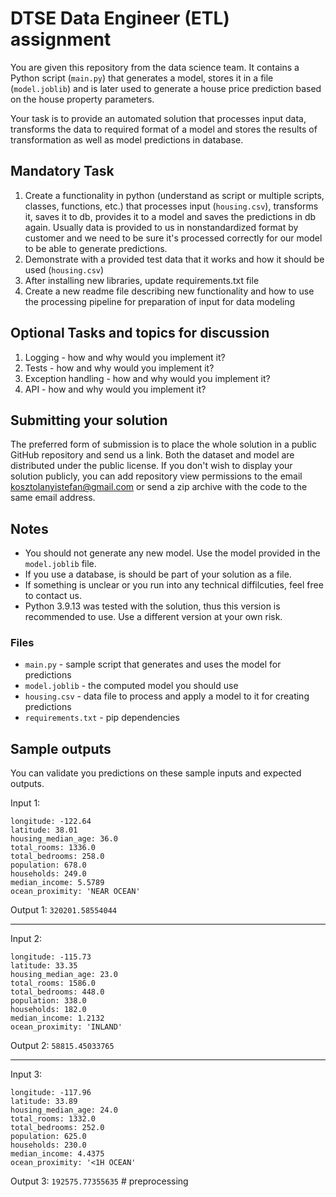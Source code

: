 # DTSE Data Engineer (ETL) assignment

You are given this repository from the data science team. It contains a Python script (`main.py`) that generates a model, stores it in a file (`model.joblib`) and is later used to generate a house price prediction based on the house property parameters.

Your task is to provide an automated solution that processes input data, transforms the data to required format of a model and stores the results of transformation as well as model predictions in database.

## Mandatory Task
1. Create a functionality in python (understand as script or multiple scripts, classes, functions, etc.) that processes input (`housing.csv`), transforms it, saves it to db, provides it to a model and saves the predictions in db again. Usually data is provided to us in nonstandardized format by customer and we need to be sure it's processed correctly for our model to be able to generate predictions.
2. Demonstrate with a provided test data that it works and how it should be used (`housing.csv`)
3. After installing new libraries, update requirements.txt file
4. Create a new readme file describing new functionality and how to use the processing pipeline for preparation of input for data modeling

## Optional Tasks and topics for discussion
1. Logging - how and why would you implement it?
2. Tests - how and why would you implement it?
3. Exception handling - how and why would you implement it?
4. API - how and why would you implement it?

## Submitting your solution
The preferred form of submission is to place the whole solution in a public GitHub repository and send us a link. Both the dataset and model are distributed under the public license. If you don't wish to display your solution publicly, you can add repository view permissions to the email kosztolanyistefan@gmail.com or send a zip archive with the code to the same email address.

## Notes
* You should not generate any new model. Use the model provided in the `model.joblib` file.
* If you use a database, is should be part of your solution as a file.
* If something is unclear or you run into any technical diffilcuties, feel free to contact us.
* Python 3.9.13 was tested with the solution, thus this version is recommended to use. Use a different version at your own risk.

### Files
* `main.py` - sample script that generates and uses the model for predictions
* `model.joblib` - the computed model you should use 
* `housing.csv` - data file to process and apply a model to it for creating predictions
* `requirements.txt` - pip dependencies

## Sample outputs
You can validate you predictions on these sample inputs and expected outputs.

Input 1:
```
longitude: -122.64
latitude: 38.01
housing_median_age: 36.0
total_rooms: 1336.0
total_bedrooms: 258.0
population: 678.0
households: 249.0
median_income: 5.5789
ocean_proximity: 'NEAR OCEAN'
```

Output 1: `320201.58554044`

-----------------------------------

Input 2:
```
longitude: -115.73
latitude: 33.35
housing_median_age: 23.0
total_rooms: 1586.0
total_bedrooms: 448.0
population: 338.0
households: 182.0
median_income: 1.2132
ocean_proximity: 'INLAND'
```
Output 2: `58815.45033765`

-----------------------------------

Input 3:
```
longitude: -117.96
latitude: 33.89
housing_median_age: 24.0
total_rooms: 1332.0
total_bedrooms: 252.0
population: 625.0
households: 230.0
median_income: 4.4375
ocean_proximity: '<1H OCEAN'
```
Output 3: `192575.77355635`
#   p r e p r o c e s s i n g  
 